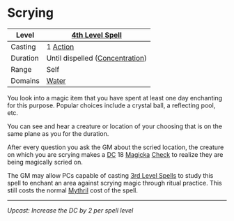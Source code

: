 # Scrying

| Level    | [4th Level Spell](4th%20Level%20Spells.md)                            |
| -------- | --------------------------------------------------------------------- |
| Casting  | 1 [Action](../../../../Game%20Procedures/Core%20Procedures/Action.md) |
| Duration | Until dispelled ([Concentration](../../Concentration.md))             |
| Range    | Self                                                                  |
| Domains  | [Water](../../Spell%20Domains/Water.md)                               |

You look into a magic item that you have spent at least one day enchanting for this purpose. Popular choices include a crystal ball, a reflecting pool, etc.

You can see and hear a creature or location of your choosing that is on the same plane as you for the duration.

After every question you ask the GM about the scried location, the creature on which you are scrying makes a [DC](../../../../Game%20Procedures/Core%20Procedures/DC.md) 18 [Magicka](../../../../Player%20Characters/Attributes/Magicka.md) [Check](../../../../Game%20Procedures/Core%20Procedures/Check.md) to realize they are being magically scried on.

The GM may allow PCs capable of casting [3rd Level Spells](../Level%203/3rd%20Level%20Spells.md) to study this spell to enchant an area against scrying magic through ritual practice. This still costs the normal [Mythril](../../../Spellcasting/Mythril.md) cost of the spell.

---
*Upcast: Increase the DC by 2 per spell level*
